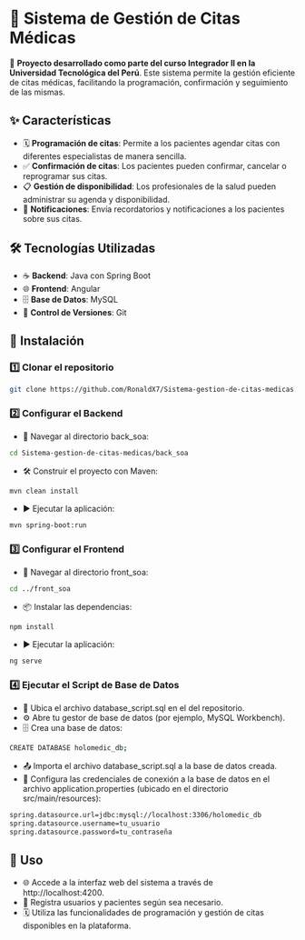 # 🏥 Sistema de Gestión de Citas Médicas

📌 **Proyecto desarrollado como parte del curso Integrador II en la Universidad Tecnológica del Perú**. Este sistema permite la gestión eficiente de citas médicas, facilitando la programación, confirmación y seguimiento de las mismas.

## ✨ Características

- 🗓️ **Programación de citas**: Permite a los pacientes agendar citas con diferentes especialistas de manera sencilla.
- ✅ **Confirmación de citas**: Los pacientes pueden confirmar, cancelar o reprogramar sus citas.
- 📋 **Gestión de disponibilidad**: Los profesionales de la salud pueden administrar su agenda y disponibilidad.
- 🔔 **Notificaciones**: Envía recordatorios y notificaciones a los pacientes sobre sus citas.

## 🛠️ Tecnologías Utilizadas

- ☕ **Backend**: Java con Spring Boot  
- 🌐 **Frontend**: Angular  
- 🗄️ **Base de Datos**: MySQL  
- 🧰 **Control de Versiones**: Git  

## 🚀 Instalación

### 1️⃣ Clonar el repositorio
```bash
git clone https://github.com/RonaldX7/Sistema-gestion-de-citas-medicas.git
```
### 2️⃣ Configurar el Backend
- 📂 Navegar al directorio back_soa:
```bash
cd Sistema-gestion-de-citas-medicas/back_soa
```
- 🛠️ Construir el proyecto con Maven:
```bash
mvn clean install
```
- ▶️ Ejecutar la aplicación:
```bash
mvn spring-boot:run
```
### 3️⃣ Configurar el Frontend
- 📂 Navegar al directorio front_soa:
```bash
cd ../front_soa
```
- 📦 Instalar las dependencias:
```bash
npm install
```
- ▶️ Ejecutar la aplicación:
```bash
ng serve
```
### 4️⃣ Ejecutar el Script de Base de Datos
- 📄 Ubica el archivo database_script.sql en el del repositorio.
- ⚙️ Abre tu gestor de base de datos (por ejemplo, MySQL Workbench).
- 🗄️ Crea una base de datos:
```bash
CREATE DATABASE holomedic_db;
```
- 📤 Importa el archivo database_script.sql a la base de datos creada.
- 🔗 Configura las credenciales de conexión a la base de datos en el archivo application.properties (ubicado en el directorio src/main/resources):
```bash
spring.datasource.url=jdbc:mysql://localhost:3306/holomedic_db
spring.datasource.username=tu_usuario
spring.datasource.password=tu_contraseña
```
## 🌟 Uso
- 🌐 Accede a la interfaz web del sistema a través de http://localhost:4200.
- 👤 Registra usuarios y pacientes según sea necesario.
- 🗓️ Utiliza las funcionalidades de programación y gestión de citas disponibles en la plataforma.


